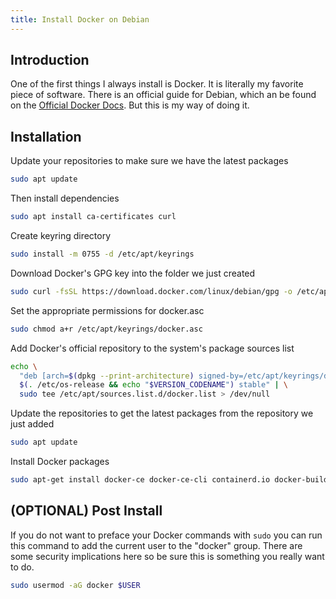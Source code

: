 ```yaml
---
title: Install Docker on Debian
---
```


## Introduction
One of the first things I always install is Docker. It is literally my favorite piece of software. There is an official guide for Debian, which an be found on the [Official Docker Docs](https://docs.docker.com/engine/install/debian/). But this is my way of doing it.

## Installation

Update your repositories to make sure we have the latest packages
```bash
sudo apt update
```

Then install dependencies
```bash
sudo apt install ca-certificates curl
```

Create keyring directory
```bash
sudo install -m 0755 -d /etc/apt/keyrings
```

Download Docker's GPG key into the folder we just created
```bash
sudo curl -fsSL https://download.docker.com/linux/debian/gpg -o /etc/apt/keyrings/docker.asc
```

Set the appropriate permissions for docker.asc
```bash
sudo chmod a+r /etc/apt/keyrings/docker.asc
```

Add Docker's official repository to the system's package sources list
```bash
echo \
  "deb [arch=$(dpkg --print-architecture) signed-by=/etc/apt/keyrings/docker.asc] https://download.docker.com/linux/debian \
  $(. /etc/os-release && echo "$VERSION_CODENAME") stable" | \
  sudo tee /etc/apt/sources.list.d/docker.list > /dev/null
```

Update the repositories to get the latest packages from the repository we just added
```bash
sudo apt update
```

Install Docker packages
```bash
sudo apt-get install docker-ce docker-ce-cli containerd.io docker-buildx-plugin docker-compose-plugin
```
## (OPTIONAL) Post Install
If you do not want to preface your Docker commands with `sudo` you can run this command to add the current user to the "docker" group. There are some security implications here so be sure this is something you really want to do.
```bash
sudo usermod -aG docker $USER
```